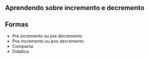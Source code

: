 ## Aprendendo sobre incremento e decremento

## Formas

- Pre incremento ou pre decremento
- Pos incremento ou pos decremento
- Compacta
- Didatica